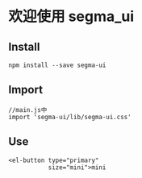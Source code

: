 # 欢迎使用 segma_ui

## Install
	npm install --save segma-ui
## Import
	//main.js中
	import 'segma-ui/lib/segma-ui.css'
## Use
	<el-button type="primary"
               size="mini">mini
  </el-button>
